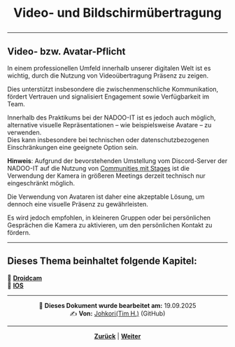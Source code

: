 # <p align="center">**Video- und Bildschirmübertragung**</p>

---

## Video- bzw. Avatar-Pflicht

In einem professionellen Umfeld innerhalb unserer digitalen Welt ist es wichtig, durch die Nutzung von Videoübertragung Präsenz zu zeigen.

Dies unterstützt insbesondere die zwischenmenschliche Kommunikation, fördert Vertrauen und signalisiert Engagement sowie Verfügbarkeit im Team.

Innerhalb des Praktikums bei der NADOO-IT ist es jedoch auch möglich, alternative visuelle Repräsentationen – wie beispielsweise Avatare – zu verwenden.  
Dies kann insbesondere bei technischen oder datenschutzbezogenen Einschränkungen eine geeignete Option sein.

**Hinweis**: Aufgrund der bevorstehenden Umstellung vom Discord-Server der NADOO-IT auf die Nutzung von [Communities mit Stages](https://github.com/NADOOIT/NADOO-Launchpad/issues/1187) ist die Verwendung der Kamera in größeren Meetings derzeit technisch nur eingeschränkt möglich.

Die Verwendung von Avataren ist daher eine akzeptable Lösung, um dennoch eine visuelle Präsenz zu gewährleisten.

Es wird jedoch empfohlen, in kleineren Gruppen oder bei persönlichen Gesprächen die Kamera zu aktivieren, um den persönlichen Kontakt zu fördern.

---

**Dieses Thema beinhaltet folgende Kapitel:**
---

🔹 [**Droidcam**](/docs/04-tools/06-ki/01-leitfaden/README.md) </br>
🔹 [**IOS**](/docs/04-tools/06-ki/01-leitfaden/README.md) </br>

---
<p align="center">
📅 <strong>Dieses Dokument wurde bearbeitet am:</strong> 19.09.2025
<br>
✍️ <strong>Von:</strong> <a href="https://github.com/johkori">Johkori(Tim H.)</a> (GitHub)
</p>

---

<p align="center">
<a href="/docs/05-kommunikation/01-discord/01-einrichtung/README.md"><strong>Zurück</strong></a> | 
<a href="/docs/05-kommunikation/02-webcam/01-droidcam/README.md"><strong>Weiter</strong></a>
</p>
